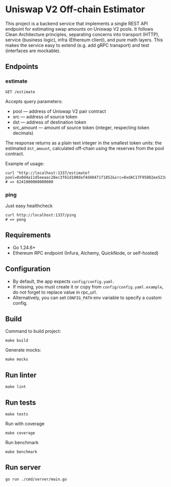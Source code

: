 # Uniswap V2 Off-chain Estimator

This project is a backend service that implements a single REST API endpoint for estimating swap amounts on Uniswap V2 pools.
It follows Clean Architecture principles, separating concerns into transport (HTTP), service (business logic), infra (Ethereum client), and pure math layers. This makes the service easy to extend (e.g. add gRPC transport) and test (interfaces are mockable).


## Endpoints
### estimate

```shell
GET /estimate
```
Accepts query parameters:
- pool — address of Uniswap V2 pair contract
- src — address of source token
- dst — address of destination token
- src_amount — amount of source token (integer, respecting token decimals)

The response returns as a plain text integer in the smallest token units: the estimated `dst_amount`,
calculated off-chain using the reserves from the pool contract.

Example of usage:
```shell
curl "http://localhost:1337/estimate?pool=0x0d4a11d5eeaac28ec3f61d100daf4d40471f1852&src=0xdAC17F958D2ee523a2206206994597C13D831ec7&dst=0xc02aaa39b223fe8d0a0e5c4f27ead9083c756cc2&src_amount=10000000"
# => 6241000000000000
```

### ping
Just easy healthcheck
```shell
curl http://localhost:1337/ping
# => pong
```

## Requirements
- Go 1.24.6+
- Ethereum RPC endpoint (Infura, Alchemy, QuickNode, or self-hosted)

## Configuration
- By default, the app expects `config/config.yaml`.
- If missing, you must create it or copy from `config/config.yaml.example`, do not forget to replace value in rpc_url.
- Alternatively, you can set `CONFIG_PATH` env variable to specify a custom config.

## Build
Command to build project:
```shell
make build
```
Generate mocks:
```shell
make mocks
```

## Run linter
```shell
make lint
```

## Run tests
```shell
make tests
```
Run with coverage
```shell
make coverage
```
Run benchmark
```shell
make benchmark
```

## Run server
```shell
go run ./cmd/server/main.go
```
